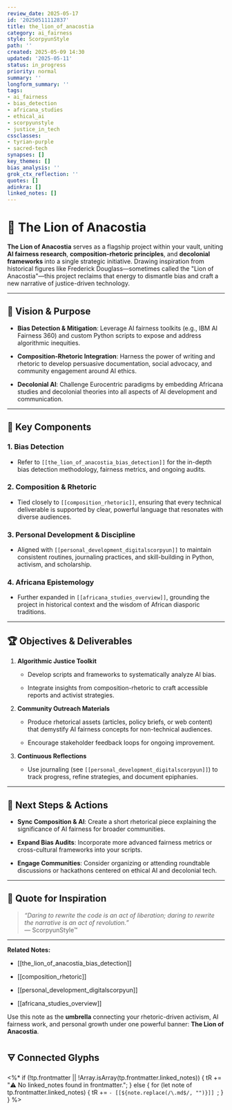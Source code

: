 ```yaml
---
review_date: 2025-05-17
id: '20250511112837'
title: the_lion_of_anacostia
category: ai_fairness
style: ScorpyunStyle
path: ''
created: 2025-05-09 14:30
updated: '2025-05-11'
status: in_progress
priority: normal
summary: ''
longform_summary: ''
tags:
- ai_fairness
- bias_detection
- africana_studies
- ethical_ai
- scorpyunstyle
- justice_in_tech
cssclasses:
- tyrian-purple
- sacred-tech
synapses: []
key_themes: []
bias_analysis: ''
grok_ctx_reflection: ''
quotes: []
adinkra: []
linked_notes: []
---
```




# 🦁 The Lion of Anacostia

**The Lion of Anacostia** serves as a flagship project within your vault, uniting **AI fairness research**, **composition-rhetoric principles**, and **decolonial frameworks** into a single strategic initiative. Drawing inspiration from historical figures like Frederick Douglass—sometimes called the "Lion of Anacostia"—this project reclaims that energy to dismantle bias and craft a new narrative of justice-driven technology.

---

## 📌 Vision & Purpose

- **Bias Detection & Mitigation**: Leverage AI fairness toolkits (e.g., IBM AI Fairness 360) and custom Python scripts to expose and address algorithmic inequities.
    
- **Composition-Rhetoric Integration**: Harness the power of writing and rhetoric to develop persuasive documentation, social advocacy, and community engagement around AI ethics.
    
- **Decolonial AI**: Challenge Eurocentric paradigms by embedding Africana studies and decolonial theories into all aspects of AI development and communication.
    

---

## 🔗 Key Components

### 1. Bias Detection

- Refer to `[[the_lion_of_anacostia_bias_detection]]` for the in-depth bias detection methodology, fairness metrics, and ongoing audits.
    

### 2. Composition & Rhetoric

- Tied closely to `[[composition_rhetoric]]`, ensuring that every technical deliverable is supported by clear, powerful language that resonates with diverse audiences.
    

### 3. Personal Development & Discipline

- Aligned with `[[personal_development_digitalscorpyun]]` to maintain consistent routines, journaling practices, and skill-building in Python, activism, and scholarship.
    

### 4. Africana Epistemology

- Further expanded in `[[africana_studies_overview]]`, grounding the project in historical context and the wisdom of African diasporic traditions.
    

---

## 🏆 Objectives & Deliverables

1. **Algorithmic Justice Toolkit**
    
    - Develop scripts and frameworks to systematically analyze AI bias.
        
    - Integrate insights from composition-rhetoric to craft accessible reports and activist strategies.
        
2. **Community Outreach Materials**
    
    - Produce rhetorical assets (articles, policy briefs, or web content) that demystify AI fairness concepts for non-technical audiences.
        
    - Encourage stakeholder feedback loops for ongoing improvement.
        
3. **Continuous Reflections**
    
    - Use journaling (see `[[personal_development_digitalscorpyun]]`) to track progress, refine strategies, and document epiphanies.
        

---

## 🚀 Next Steps & Actions

- **Sync Composition & AI**: Create a short rhetorical piece explaining the significance of AI fairness for broader communities.
    
- **Expand Bias Audits**: Incorporate more advanced fairness metrics or cross-cultural frameworks into your scripts.
    
- **Engage Communities**: Consider organizing or attending roundtable discussions or hackathons centered on ethical AI and decolonial tech.
    

---

## 📖 Quote for Inspiration

> _“Daring to rewrite the code is an act of liberation; daring to rewrite the narrative is an act of revolution.”_  
> — ScorpyunStyle™

---

**Related Notes:**

- [[the_lion_of_anacostia_bias_detection]]
    
- [[composition_rhetoric]]
    
- [[personal_development_digitalscorpyun]]
    
- [[africana_studies_overview]]
    

Use this note as the **umbrella** connecting your rhetoric-driven activism, AI fairness work, and personal growth under one powerful banner: **The Lion of Anacostia**.

## 🜃 Connected Glyphs

<%*
if (!tp.frontmatter || !Array.isArray(tp.frontmatter.linked_notes)) {
  tR += "⚠️ No linked_notes found in frontmatter.";
} else {
  for (let note of tp.frontmatter.linked_notes) {
    tR += `- [[${note.replace(/\.md$/, "")}]]
`;
  }
}
%>
